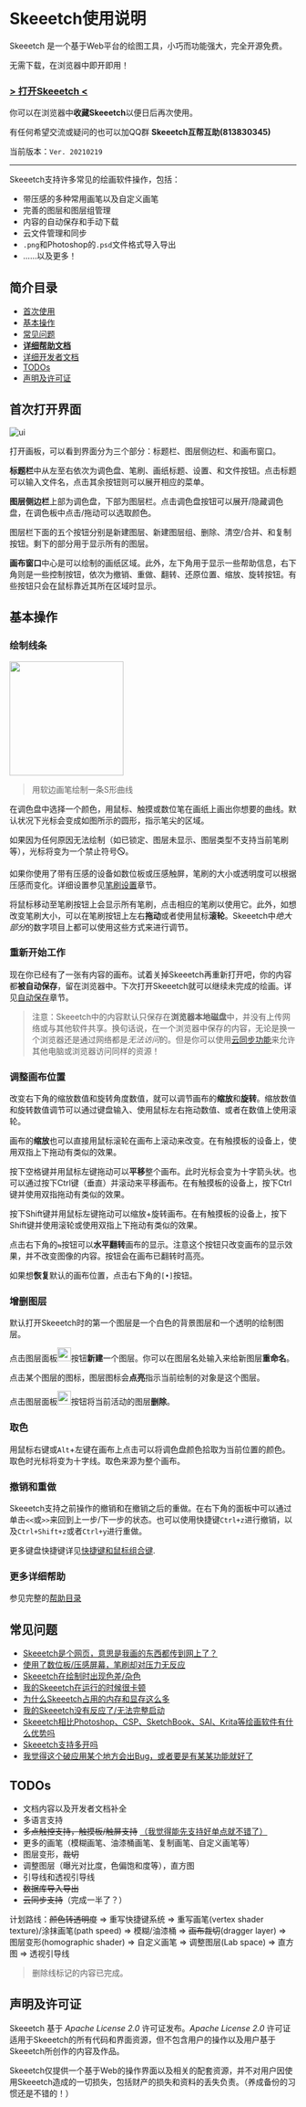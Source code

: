 # Skeeetch使用说明

Skeeetch 是一个基于Web平台的绘图工具，小巧而功能强大，完全开源免费。

无需下载，在浏览器中即开即用！

### [**> 打开Skeeetch <**](https://iraka-c.github.io/Skeeetch/index.html?lang=zh)

你可以在浏览器中**收藏Skeeetch**以便日后再次使用。

有任何希望交流或疑问的也可以加QQ群 **Skeeetch互帮互助(813830345)**

当前版本：`Ver. 20210219`

-----

Skeeetch支持许多常见的绘画软件操作，包括：

* 带压感的多种常用画笔以及自定义画笔
* 完善的图层和图层组管理
* 内容的自动保存和手动下载
* 云文件管理和同步
* `.png`和Photoshop的`.psd`文件格式导入导出
* ……以及更多！

## 简介目录

* [首次使用](#首次打开界面)
* [基本操作](#基本操作)
* [常见问题](#常见问题)
* [**详细帮助文档**](./manual/index.md)
* [详细开发者文档](./dev/index.md)
* [TODOs](#TODOs)
* [声明及许可证](#声明及许可证)

## 首次打开界面

![ui](./manual/images/ui.png)

打开画板，可以看到界面分为三个部分：标题栏、图层侧边栏、和画布窗口。

**标题栏**中从左至右依次为调色盘、笔刷、画纸标题、设置、和文件按钮。点击标题可以输入文件名，点击其余按钮则可以展开相应的菜单。

**图层侧边栏**上部为调色盘，下部为图层栏。点击调色盘按钮可以展开/隐藏调色盘，在调色板中点击/拖动可以选取颜色。

图层栏下面的五个按钮分别是新建图层、新建图层组、删除、清空/合并、和复制按钮。剩下的部分用于显示所有的图层。

**画布窗口**中心是可以绘制的画纸区域。此外，左下角用于显示一些帮助信息，右下角则是一些控制按钮，依次为撤销、重做、翻转、还原位置、缩放、旋转按钮。有些按钮只会在鼠标靠近其所在区域时显示。



## 基本操作

### 绘制线条

<img src="./manual/images/stroke.png" width="200"/>

> 用软边画笔绘制一条S形曲线

在调色盘中选择一个颜色，用鼠标、触摸或数位笔在画纸上画出你想要的曲线。默认状况下光标会变成如图所示的圆形，指示笔尖的区域。

如果因为任何原因无法绘制（如已锁定、图层未显示、图层类型不支持当前笔刷等），光标将变为一个禁止符号🛇。

如果你使用了带有压感的设备如数位板或压感触屏，笔刷的大小或透明度可以根据压感而变化。详细设置参见[笔刷设置](./manual/brush.md)章节。

将鼠标移动至笔刷按钮上会显示所有笔刷，点击相应的笔刷以使用它。此外，如想改变笔刷大小，可以在笔刷按钮上左右**拖动**或者使用鼠标**滚轮**。Skeeetch中*绝大部分*的数字项目上都可以使用这些方式来进行调节。

### 重新开始工作

现在你已经有了一张有内容的画布。试着关掉Skeeetch再重新打开吧，你的内容都**被自动保存**，留在浏览器中。下次打开Skeeetch就可以继续未完成的绘画。详见[自动保存](./manual/pc-files.md#保存在浏览器中)章节。

> 注意：Skeeetch中的内容默认只保存在**浏览器本地磁盘**中，并没有上传网络或与其他软件共享。换句话说，在一个浏览器中保存的内容，无论是换一个浏览器还是通过网络都是*无法访问*的。但是你可以使用[云同步功能](./manual/cloud.md)来允许其他电脑或浏览器访问同样的资源！

### 调整画布位置

改变右下角的缩放数值和旋转角度数值，就可以调节画布的**缩放**和**旋转**。缩放数值和旋转数值调节可以通过键盘输入、使用鼠标左右拖动数值、或者在数值上使用滚轮。

画布的**缩放**也可以直接用鼠标滚轮在画布上滚动来改变。在有触摸板的设备上，使用双指上下拖动有类似的效果。

按下空格键并用鼠标左键拖动可以**平移**整个画布。此时光标会变为十字箭头状。也可以通过按下Ctrl键（垂直）并滚动来平移画布。在有触摸板的设备上，按下Ctrl键并使用双指拖动有类似的效果。

按下Shift键并用鼠标左键拖动可以缩放+旋转画布。在有触摸板的设备上，按下Shift键并使用滚轮或使用双指上下拖动有类似的效果。

点击右下角的`⇆`按钮可以**水平翻转**画布的显示。注意这个按钮只改变画布的显示效果，并不改变图像的内容。按钮会在画布已翻转时高亮。

如果想**恢复**默认的画布位置，点击右下角的`[•]`按钮。

### 增删图层

默认打开Skeeetch时的第一个图层是一个白色的背景图层和一个透明的绘制图层。

点击图层面板<img src="../../resources/new-layer.svg" height="24"/>按钮**新建**一个图层。你可以在图层名处输入来给新图层**重命名**。

点击某个图层的图标，图层图标会**点亮**指示当前绘制的对象是这个图层。

点击图层面板<img src="../../resources/delete.svg" height="24"/>按钮将当前活动的图层**删除**。

### 取色

用鼠标右键或`Alt`+左键在画布上点击可以将调色盘颜色拾取为当前位置的颜色。取色时光标将变为十字线。取色来源为整个画布。

### 撤销和重做

Skeeetch支持之前操作的撤销和在撤销之后的重做。在右下角的面板中可以通过单击`<<`或`>>`来回到上一步/下一步的状态。也可以使用快捷键`Ctrl+z`进行撤销，以及`Ctrl+Shift+z`或者`Ctrl+y`进行重做。

更多键盘快捷键详见[快捷键和鼠标组合键](./manual/hotkey.md).

### 更多详细帮助

参见完整的[帮助目录](./manual/index.md)



## 常见问题
* [Skeeetch是个网页，意思是我画的东西都传到网上了？](./manual/QA.md#skeeetch是个网页意思是我画的东西都传到网上了)
* [使用了数位板/压感屏幕，笔刷却对压力无反应](./manual/QA.md#使用了数位板压感屏幕笔刷却对压力无反应)
* [Skeeetch在绘制时出现色差/杂色](./manual/QA.md#skeeetch在绘制时出现色差杂色)
* [我的Skeeetch在运行的时候很卡顿](./manual/QA.md#我的skeeetch在运行的时候很卡顿)
* [为什么Skeeetch占用的内存和显存这么多](./manual/QA.md#为什么skeeetch占用的内存和显存这么多)
* [我的Skeeetch没有反应了/无法完整启动](./manual/QA.md#我的skeeetch没有反应了无法完整启动)
* [Skeeetch相比Photoshop、CSP、SketchBook、SAI、Krita等绘画软件有什么优势吗](./manual/QA.md#skeeetch相比photoshopcspsketchbooksaikrita等绘画软件有什么优势吗)
* [Skeeetch支持多开吗](./manual/QA.md#我可以多开skeeetch标签页或者窗口吗)
* [我觉得这个破应用某个地方会出Bug，或者要是有某某功能就好了](./manual/QA.md#我觉得这个破应用某个地方会出bug或者要是有某某功能就好了)


## TODOs

* 文档内容以及开发者文档补全
* 多语言支持
* <del>多点触控支持，触摸板/触屏支持</del> <ins>（我觉得能先支持好单点就不错了）</ins>
* 更多的画笔（模糊画笔、油漆桶画笔、复制画笔、自定义画笔等）
* 图层变形，<del>裁切</del>
* 调整图层（曝光对比度，色偏饱和度等），直方图
* 引导线和透视引导线
* <del>数据库导入导出</del>
* <del>云同步支持</del>（完成一半了？）

计划路线：<del>颜色转透明度</del> => 重写快捷键系统 => 重写画笔(vertex shader texture)/涂抹画笔(path speed) => 模糊/油漆桶 => <del>画布裁切</del>(dragger layer) => 图层变形(homographic shader) => 自定义画笔 => 调整图层(Lab space) => 直方图 => 透视引导线

> 删除线标记的内容已完成。

## 声明及许可证

Skeeetch 基于 *Apache License 2.0* 许可证发布。*Apache License 2.0* 许可证适用于Skeeetch的所有代码和界面资源，但不包含用户的操作以及用户基于Skeeetch所创作的内容及作品。

Skeeetch仅提供一个基于Web的操作界面以及相关的配套资源，并不对用户因使用Skeeetch造成的一切损失，包括财产的损失和资料的丢失负责。（养成备份的习惯还是不错的！）

